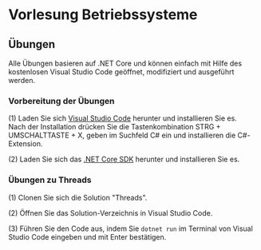 # Vorlesung Betriebssysteme

## Übungen

Alle Übungen basieren auf .NET Core und können einfach mit Hilfe des kostenlosen Visual Studio Code geöffnet, modifiziert und ausgeführt werden.

### Vorbereitung der Übungen
   (1) Laden Sie sich [Visual Studio Code](https://code.visualstudio.com/) herunter und installieren Sie es.  
      Nach der Installation drücken Sie die Tastenkombination STRG + UMSCHALTTASTE + X, geben im Suchfeld C# ein und installieren die C#-Extension.
   
   (2) Laden Sie sich das [.NET Core SDK](https://www.microsoft.com/net/) herunter und installieren Sie es.

### Übungen zu Threads
(1) Clonen Sie sich die Solution "Threads".

(2) Öffnen Sie das Solution-Verzeichnis in Visual Studio Code.

(3) Führen Sie den Code aus, indem Sie `dotnet run` im Terminal von Visual Studio Code eingeben und mit Enter bestätigen.
